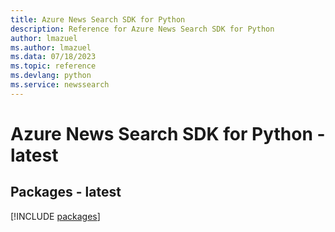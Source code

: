 ```yaml
---
title: Azure News Search SDK for Python
description: Reference for Azure News Search SDK for Python
author: lmazuel
ms.author: lmazuel
ms.data: 07/18/2023
ms.topic: reference
ms.devlang: python
ms.service: newssearch
---
```

# Azure News Search SDK for Python - latest
## Packages - latest
[!INCLUDE [packages](news-search-index.md)]